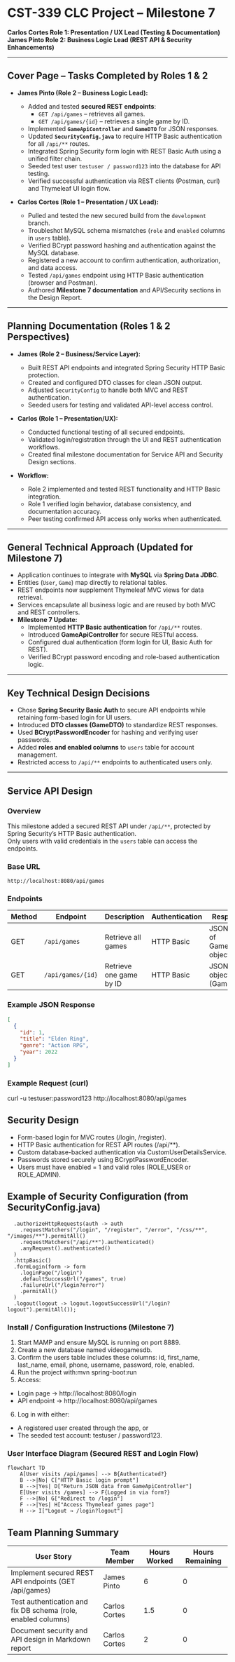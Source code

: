 # CST-339 CLC Project – Milestone 7  
**Carlos Cortes Role 1: Presentation / UX Lead (Testing & Documentation)**  
**James Pinto Role 2: Business Logic Lead (REST API & Security Enhancements)**  

---

## Cover Page – Tasks Completed by Roles 1 & 2  
- **James Pinto (Role 2 – Business Logic Lead):**  
  - Added and tested **secured REST endpoints**:  
    - `GET /api/games` – retrieves all games.  
    - `GET /api/games/{id}` – retrieves a single game by ID.  
  - Implemented **`GameApiController`** and **`GameDTO`** for JSON responses.  
  - Updated **`SecurityConfig.java`** to require HTTP Basic authentication for all `/api/**` routes.  
  - Integrated Spring Security form login with REST Basic Auth using a unified filter chain.  
  - Seeded test user `testuser / password123` into the database for API testing.  
  - Verified successful authentication via REST clients (Postman, curl) and Thymeleaf UI login flow.  

- **Carlos Cortes (Role 1 – Presentation / UX Lead):**  
  - Pulled and tested the new secured build from the `development` branch.  
  - Troubleshot MySQL schema mismatches (`role` and `enabled` columns in `users` table).  
  - Verified BCrypt password hashing and authentication against the MySQL database.  
  - Registered a new account to confirm authentication, authorization, and data access.  
  - Tested `/api/games` endpoint using HTTP Basic authentication (browser and Postman).  
  - Authored **Milestone 7 documentation** and API/Security sections in the Design Report.  

---

## Planning Documentation (Roles 1 & 2 Perspectives)  
- **James (Role 2 – Business/Service Layer):**  
  - Built REST API endpoints and integrated Spring Security HTTP Basic protection.  
  - Created and configured DTO classes for clean JSON output.  
  - Adjusted `SecurityConfig` to handle both MVC and REST authentication.  
  - Seeded users for testing and validated API-level access control.  

- **Carlos (Role 1 – Presentation/UX):**  
  - Conducted functional testing of all secured endpoints.  
  - Validated login/registration through the UI and REST authentication workflows.  
  - Created final milestone documentation for Service API and Security Design sections.  

- **Workflow:**  
  - Role 2 implemented and tested REST functionality and HTTP Basic integration.  
  - Role 1 verified login behavior, database consistency, and documentation accuracy.  
  - Peer testing confirmed API access only works when authenticated.  

---

## General Technical Approach (Updated for Milestone 7)  
- Application continues to integrate with **MySQL** via **Spring Data JDBC**.  
- Entities (`User`, `Game`) map directly to relational tables.  
- REST endpoints now supplement Thymeleaf MVC views for data retrieval.  
- Services encapsulate all business logic and are reused by both MVC and REST controllers.  
- **Milestone 7 Update:**  
  - Implemented **HTTP Basic authentication** for `/api/**` routes.  
  - Introduced **GameApiController** for secure RESTful access.  
  - Configured dual authentication (form login for UI, Basic Auth for REST).  
  - Verified BCrypt password encoding and role-based authentication logic.  

---

## Key Technical Design Decisions  
- Chose **Spring Security Basic Auth** to secure API endpoints while retaining form-based login for UI users.  
- Introduced **DTO classes (GameDTO)** to standardize REST responses.  
- Used **BCryptPasswordEncoder** for hashing and verifying user passwords.  
- Added **roles and enabled columns** to `users` table for account management.  
- Restricted access to `/api/**` endpoints to authenticated users only.  

---

## Service API Design  

### Overview  
This milestone added a secured REST API under `/api/**`, protected by Spring Security’s HTTP Basic authentication.  
Only users with valid credentials in the `users` table can access the endpoints.

### Base URL  
`http://localhost:8080/api/games`  

### Endpoints  
| Method | Endpoint | Description | Authentication | Response |
|---------|-----------|--------------|----------------|-----------|
| GET | `/api/games` | Retrieve all games | HTTP Basic | JSON array of GameDTO objects |
| GET | `/api/games/{id}` | Retrieve one game by ID | HTTP Basic | JSON object (GameDTO) |

### Example JSON Response  
```json
[
  {
    "id": 1,
    "title": "Elden Ring",
    "genre": "Action RPG",
    "year": 2022
  }
]
```

### Example Request (curl)
curl -u testuser:password123 http://localhost:8080/api/games

## Security Design
* Form-based login for MVC routes (/login, /register).
* HTTP Basic authentication for REST API routes (/api/**).
* Custom database-backed authentication via CustomUserDetailsService.
* Passwords stored securely using BCryptPasswordEncoder.
* Users must have enabled = 1 and valid roles (ROLE_USER or ROLE_ADMIN).

## Example of Security Configuration (from SecurityConfig.java)
```http
  .authorizeHttpRequests(auth -> auth
    .requestMatchers("/login", "/register", "/error", "/css/**", "/images/**").permitAll()
    .requestMatchers("/api/**").authenticated()
    .anyRequest().authenticated()
  )
  .httpBasic()
  .formLogin(form -> form
    .loginPage("/login")
    .defaultSuccessUrl("/games", true)
    .failureUrl("/login?error")
    .permitAll()
  )
  .logout(logout -> logout.logoutSuccessUrl("/login?logout").permitAll());
```

### Install / Configuration Instructions (Milestone 7)
1. Start MAMP and ensure MySQL is running on port 8889.
2. Create a new database named videogamesdb.
3. Confirm the users table includes these columns:
id, first_name, last_name, email, phone, username, password, role, enabled.
4. Run the project with:mvn spring-boot:run
5. Access:
* Login page → http://localhost:8080/login
* API endpoint → http://localhost:8080/api/games
6. Log in with either:
* A registered user created through the app, or
* The seeded test account: testuser / password123.

### User Interface Diagram (Secured REST and Login Flow)
```mermaid
flowchart TD
    A[User visits /api/games] --> B{Authenticated?}
    B -->|No| C["HTTP Basic login prompt"]
    B -->|Yes| D["Return JSON data from GameApiController"]
    E[User visits /games] --> F{Logged in via form?}
    F -->|No| G["Redirect to /login"]
    F -->|Yes| H["Access Thymeleaf games page"]
    H --> I["Logout → /login?logout"]
```

## Team Planning Summary

| User Story | Team Member | Hours Worked | Hours Remaining |
|-------------|--------------|---------------|----------------|
| Implement secured REST API endpoints (GET /api/games) | James Pinto | 6 | 0 |
| Test authentication and fix DB schema (role, enabled columns) | Carlos Cortes | 1.5 | 0 |
| Document security and API design in Markdown report | Carlos Cortes | 2 | 0 |

